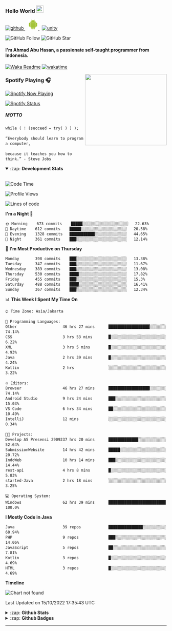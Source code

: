 ### Hello World <img src="https://github.com/eby8zevin/eby8zevin/blob/main/assets/Hi.gif"  width="23" height="23">

<p align="left">
  <a href="https://github.com/eby8zevin" target="_blank">
    <img src="https://github.com/eby8zevin/eby8zevin/blob/main/assets/GitHub.png" alt="github" width="33" height="33"/>
  </a>
  &nbsp;
  <a href="https://github.com/eby8zevin/QRBarcode" target="_blank">
    <img src="https://raw.githubusercontent.com/devicons/devicon/master/icons/android/android-plain.svg" alt="android" width="33" height="33"/>
  </a>
  &nbsp;
  <a href="https://github.com/eby8zevin/unity-ARMarker" target="_blank">
    <img src="https://raw.githubusercontent.com/devicons/devicon/master/icons/unity/unity-original.svg" alt="unity" width="33" height="33"/>
  </a>
</p>

![GitHub Follow](https://img.shields.io/github/followers/eby8zevin.svg?style=social&label=Follow)
![GitHub Star](https://img.shields.io/github/stars/eby8zevin?affiliations=OWNER%2CCOLLABORATOR&style=social&label=Star)

#### I'm Ahmad Abu Hasan, a passionate self-taught programmer from Indonesia.

[![Waka Readme](https://github.com/eby8zevin/eby8zevin/actions/workflows/anmol098.yml/badge.svg)](https://github.com/eby8zevin/eby8zevin/actions/workflows/anmol098.yml)
[![wakatime](https://wakatime.com/badge/user/bbcd646f-1daf-4865-a20e-46d4c803e6f8.svg)](https://wakatime.com/@bbcd646f-1daf-4865-a20e-46d4c803e6f8)

<img src="https://github.com/eby8zevin/eby8zevin/blob/main/assets/Octocat.png" width="255" height="222" align='right'>

### Spotify Playing 🎧

[<img src="https://spotify-now-playing-ahmadabuhasan.vercel.app/api/spotify-playing" alt="Spotify Now Playing" width="350" />](https://open.spotify.com/user/gr3y7pr12w9ol2dy2ccdb10e7)

[<img src="https://readme-spotify-status-ahmadabuhasan.vercel.app/api/run-spotify-status" alt="Spotify Status" width="350" />](https://open.spotify.com/user/gr3y7pr12w9ol2dy2ccdb10e7)

##### MOTTO

```
while ( ! (succeed = try( ) ) );

“Everybody should learn to program a computer,

because it teaches you how to think.” - Steve Jobs
```

<details open>
  <summary> :zap: <b>Development Stats</b> </summary>
<br/>

<!--START_SECTION:waka-->
![Code Time](http://img.shields.io/badge/Code%20Time-1%2C681%20hrs%2010%20mins-blue)

![Profile Views](http://img.shields.io/badge/Profile%20Views-19-blue)

![Lines of code](https://img.shields.io/badge/From%20Hello%20World%20I%27ve%20Written-234%20Thousand%20lines%20of%20code-blue)

**I'm a Night 🦉** 

```text
🌞 Morning    673 commits    █████░░░░░░░░░░░░░░░░░░░░   22.63% 
🌆 Daytime    612 commits    █████░░░░░░░░░░░░░░░░░░░░   20.58% 
🌃 Evening    1328 commits   ███████████░░░░░░░░░░░░░░   44.65% 
🌙 Night      361 commits    ███░░░░░░░░░░░░░░░░░░░░░░   12.14%

```
📅 **I'm Most Productive on Thursday** 

```text
Monday       398 commits    ███░░░░░░░░░░░░░░░░░░░░░░   13.38% 
Tuesday      347 commits    ███░░░░░░░░░░░░░░░░░░░░░░   11.67% 
Wednesday    389 commits    ███░░░░░░░░░░░░░░░░░░░░░░   13.08% 
Thursday     530 commits    ████░░░░░░░░░░░░░░░░░░░░░   17.82% 
Friday       455 commits    ███░░░░░░░░░░░░░░░░░░░░░░   15.3% 
Saturday     488 commits    ████░░░░░░░░░░░░░░░░░░░░░   16.41% 
Sunday       367 commits    ███░░░░░░░░░░░░░░░░░░░░░░   12.34%

```


📊 **This Week I Spent My Time On** 

```text
⌚︎ Time Zone: Asia/Jakarta

💬 Programming Languages: 
Other                    46 hrs 27 mins      ██████████████████░░░░░░░   74.14% 
CSS                      3 hrs 53 mins       █░░░░░░░░░░░░░░░░░░░░░░░░   6.22% 
XML                      3 hrs 5 mins        █░░░░░░░░░░░░░░░░░░░░░░░░   4.93% 
Java                     2 hrs 39 mins       █░░░░░░░░░░░░░░░░░░░░░░░░   4.24% 
Kotlin                   2 hrs               ░░░░░░░░░░░░░░░░░░░░░░░░░   3.22%

🔥 Editors: 
Browser                  46 hrs 27 mins      ██████████████████░░░░░░░   74.14% 
Android Studio           9 hrs 24 mins       ███░░░░░░░░░░░░░░░░░░░░░░   15.03% 
VS Code                  6 hrs 34 mins       ██░░░░░░░░░░░░░░░░░░░░░░░   10.49% 
IntelliJ                 12 mins             ░░░░░░░░░░░░░░░░░░░░░░░░░   0.34%

🐱‍💻 Projects: 
Develop AS Presensi 2909237 hrs 20 mins      █████████████░░░░░░░░░░░░   52.64% 
SubmissionWebsite        14 hrs 42 mins      █████░░░░░░░░░░░░░░░░░░░░   20.72% 
IndoWeb                  10 hrs 14 mins      ███░░░░░░░░░░░░░░░░░░░░░░   14.44% 
rest-api                 4 hrs 8 mins        █░░░░░░░░░░░░░░░░░░░░░░░░   5.83% 
started-Java             2 hrs 18 mins       ░░░░░░░░░░░░░░░░░░░░░░░░░   3.25%

💻 Operating System: 
Windows                  62 hrs 39 mins      █████████████████████████   100.0%

```

**I Mostly Code in Java** 

```text
Java                     39 repos            ███████████████░░░░░░░░░░   60.94% 
PHP                      9 repos             ███░░░░░░░░░░░░░░░░░░░░░░   14.06% 
JavaScript               5 repos             ██░░░░░░░░░░░░░░░░░░░░░░░   7.81% 
Kotlin                   3 repos             █░░░░░░░░░░░░░░░░░░░░░░░░   4.69% 
HTML                     3 repos             █░░░░░░░░░░░░░░░░░░░░░░░░   4.69%

```


**Timeline**

![Chart not found](https://raw.githubusercontent.com/eby8zevin/eby8zevin/main/charts/bar_graph.png) 


 Last Updated on 15/10/2022 17:35:43 UTC
<!--END_SECTION:waka-->

</details>

<details>
  <summary> :zap: <b>Github Stats</b> </summary>
<p align="center">:heart:</p>
<p align="center"><a href="https://github.com/eby8zevin">
  <img src="https://github-readme-stats.vercel.app/api?username=eby8zevin&show_icons=true&theme=dark&line_height=20">
  <img src="https://github-readme-stats.vercel.app/api/top-langs/?username=eby8zevin&layout=compact&theme=dark">
</a></p>
<p align="center">
  <a href="https://github.com/eby8zevin">
    <img src="https://github-readme-streak-stats.herokuapp.com/?user=eby8zevin&theme=dark"/>
  </a>
</p>
</details>

<details>
  <summary> :zap: <b>Github Badges</b> </summary>
  <br>
  <a href='https://archiveprogram.github.com/'><img src='https://raw.githubusercontent.com/acervenky/animated-github-badges/master/assets/acbadge.gif' width='40' height='40'></a> 
  <a href='https://docs.github.com/en/developers'><img src='https://raw.githubusercontent.com/acervenky/animated-github-badges/master/assets/devbadge.gif' width='40' height='40'></a> 
  <a href='https://github.com/pricing'><img src='https://raw.githubusercontent.com/acervenky/animated-github-badges/master/assets/pro.gif' width='40' height='40'></a> 
  <a href='https://stars.github.com/'><img src='https://raw.githubusercontent.com/acervenky/animated-github-badges/master/assets/starbadge.gif' width='35' height='35'></a> 
  <a href='https://docs.github.com/en/github/supporting-the-open-source-community-with-github-sponsors'><img src='https://raw.githubusercontent.com/acervenky/animated-github-badges/master/assets/sponsorbadge.gif' width='35' height='35'></a>
</details>

---
